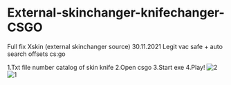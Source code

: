 # External-skinchanger-knifechanger-CSGO
Full fix Xskin (external skinchanger source) 30.11.2021
Legit vac safe + auto search offsets cs:go

1.Txt file number catalog of skin knife
2.Open csgo
3.Start exe
4.Play!
![2](https://user-images.githubusercontent.com/86869673/144055763-567493dd-1336-4f64-a9bf-e2ca47f2908e.png)
![1](https://user-images.githubusercontent.com/86869673/144055766-1b88e86f-6a06-4666-92c4-7d0d2dd87cf3.png)
